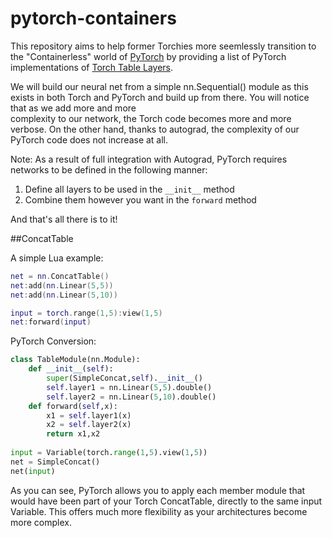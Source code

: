 # pytorch-containers

This repository aims to help former Torchies more seemlessly transition to the "Containerless" world of 
[PyTorch](https://github.com/pytorch/pytorch) 
by providing a list of PyTorch implementations of [Torch Table Layers](https://github.com/torch/nn/blob/master/doc/table.md).

We will build our neural net from a simple nn.Sequential() module as this exists in both 
Torch and PyTorch and build up from there.  You will notice that as we add more and more  
complexity to our network, the Torch code becomes more and more verbose.  On the other hand,
thanks to autograd, the complexity of our PyTorch code does not increase at all.  


Note: As a result of full integration with Autograd, PyTorch requires networks to be defined in the following manner:
1. Define all layers to be used in the `__init__` method 
2. Combine them however you want in the `forward` method 

And that's all there is to it!

##ConcatTable

A simple Lua example:  
```Lua
net = nn.ConcatTable()
net:add(nn.Linear(5,5))
net:add(nn.Linear(5,10))

input = torch.range(1,5):view(1,5)
net:forward(input)
```

PyTorch Conversion: 
```Python
class TableModule(nn.Module):
    def __init__(self):
        super(SimpleConcat,self).__init__()
        self.layer1 = nn.Linear(5,5).double()
        self.layer2 = nn.Linear(5,10).double()
    def forward(self,x):
        x1 = self.layer1(x)
        x2 = self.layer2(x)
        return x1,x2
        
input = Variable(torch.range(1,5).view(1,5))
net = SimpleConcat()
net(input)
```
As you can see, PyTorch allows you to apply each member module that would have been
part of your Torch ConcatTable, directly to the same input Variable.  This offers much more 
flexibility as your architectures become more complex.







